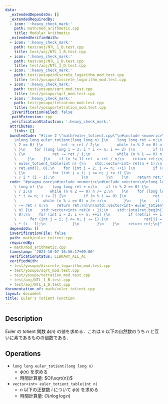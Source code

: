 ```yaml
---
data:
  _extendedDependsOn: []
  _extendedRequiredBy:
  - icon: ':heavy_check_mark:'
    path: math/mod_arithmetic.cpp
    title: Modular Arithmetic
  _extendedVerifiedWith:
  - icon: ':heavy_check_mark:'
    path: test/aoj/NTL_1_B.test.cpp
    title: test/aoj/NTL_1_B.test.cpp
  - icon: ':heavy_check_mark:'
    path: test/aoj/NTL_1_D.test.cpp
    title: test/aoj/NTL_1_D.test.cpp
  - icon: ':heavy_check_mark:'
    path: test/yosupo/discrete_logarithm_mod.test.cpp
    title: test/yosupo/discrete_logarithm_mod.test.cpp
  - icon: ':heavy_check_mark:'
    path: test/yosupo/sqrt_mod.test.cpp
    title: test/yosupo/sqrt_mod.test.cpp
  - icon: ':heavy_check_mark:'
    path: test/yosupo/tetration_mod.test.cpp
    title: test/yosupo/tetration_mod.test.cpp
  _isVerificationFailed: false
  _pathExtension: cpp
  _verificationStatusIcon: ':heavy_check_mark:'
  attributes:
    links: []
  bundledCode: "#line 2 \"math/euler_totient.cpp\"\n#include <numeric>\n#include <vector>\n\
    \nlong long euler_totient(long long n) {\n    long long ret = n;\n    if (n %\
    \ 2 == 0) {\n        ret -= ret / 2;\n        while (n % 2 == 0) n /= 2;\n   \
    \ }\n    for (long long i = 3; i * i <= n; i += 2) {\n        if (n % i == 0)\
    \ {\n            ret -= ret / i;\n            while (n % i == 0) n /= i;\n   \
    \     }\n    }\n    if (n != 1) ret -= ret / n;\n    return ret;\n}\n\nstd::vector<int>\
    \ euler_totient_table(int n) {\n    std::vector<int> ret(n + 1);\n    std::iota(ret.begin(),\
    \ ret.end(), 0);\n    for (int i = 2; i <= n; ++i) {\n        if (ret[i] == i)\
    \ {\n            for (int j = i; j <= n; j += i) {\n                ret[j] = ret[j]\
    \ / i * (i - 1);\n            }\n        }\n    }\n    return ret;\n}\n"
  code: "#pragma once\n#include <numeric>\n#include <vector>\n\nlong long euler_totient(long\
    \ long n) {\n    long long ret = n;\n    if (n % 2 == 0) {\n        ret -= ret\
    \ / 2;\n        while (n % 2 == 0) n /= 2;\n    }\n    for (long long i = 3; i\
    \ * i <= n; i += 2) {\n        if (n % i == 0) {\n            ret -= ret / i;\n\
    \            while (n % i == 0) n /= i;\n        }\n    }\n    if (n != 1) ret\
    \ -= ret / n;\n    return ret;\n}\n\nstd::vector<int> euler_totient_table(int\
    \ n) {\n    std::vector<int> ret(n + 1);\n    std::iota(ret.begin(), ret.end(),\
    \ 0);\n    for (int i = 2; i <= n; ++i) {\n        if (ret[i] == i) {\n      \
    \      for (int j = i; j <= n; j += i) {\n                ret[j] = ret[j] / i\
    \ * (i - 1);\n            }\n        }\n    }\n    return ret;\n}"
  dependsOn: []
  isVerificationFile: false
  path: math/euler_totient.cpp
  requiredBy:
  - math/mod_arithmetic.cpp
  timestamp: '2021-10-07 16:56:17+09:00'
  verificationStatus: LIBRARY_ALL_AC
  verifiedWith:
  - test/yosupo/discrete_logarithm_mod.test.cpp
  - test/yosupo/sqrt_mod.test.cpp
  - test/yosupo/tetration_mod.test.cpp
  - test/aoj/NTL_1_B.test.cpp
  - test/aoj/NTL_1_D.test.cpp
documentation_of: math/euler_totient.cpp
layout: document
title: Euler's Totient Function
---
```


## Description

Euler の totient 関数 $\phi(n)$ の値を求める．これは $n$ 以下の自然数のうち $n$ と互いに素であるものの個数である．

## Operations

- `long long euler_totient(long long n)`
    - $\phi(n)$ を求める
    - 時間計算量: $O(\sqrt{n})$
- `vector<int> euler_totient_table(int n)`
    - $n$ 以下の正整数 $i$ について $\phi(i)$ を求める
    - 時間計算量: $O(n \log\log n)$